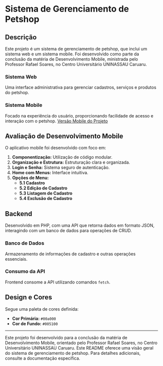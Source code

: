 # Sistema de Gerenciamento de Petshop

## Descrição
Este projeto é um sistema de gerenciamento de petshop, que inclui um sistema web e um sistema mobile. Foi desenvolvido como parte da conclusão da matéria de Desenvolvimento Mobile, ministrada pelo Professor Rafael Soares, no Centro Universitário UNINASSAU Caruaru.

### Sistema Web
Uma interface administrativa para gerenciar cadastros, serviços e produtos do petshop.

### Sistema Mobile
Focado na experiência do usuário, proporcionando facilidade de acesso e interação com o petshop. [Versão Mobile do Projeto](https://github.com/geanderson-062/cadastrapet-mobile)

## Avaliação de Desenvolvimento Mobile
O aplicativo mobile foi desenvolvido com foco em:

1. **Componentização:** Utilização de código modular.
2. **Organização e Estrutura:** Estruturação clara e organizada.
3. **Login e Senha:** Sistema seguro de autenticação.
4. **Home com Menus:** Interface intuitiva.
5. **Opções de Menu:** 
   - **5.1 Cadastro**
   - **5.2 Edição de Cadastro**
   - **5.3 Listagem de Cadastro**
   - **5.4 Exclusão de Cadastro**

## Backend
Desenvolvido em PHP, com uma API que retorna dados em formato JSON, interagindo com um banco de dados para operações de CRUD.

### Banco de Dados
Armazenamento de informações de cadastro e outras operações essenciais.

### Consumo da API
Frontend consome a API utilizando comandos `fetch`.

## Design e Cores
Segue uma paleta de cores definida:

- **Cor Primária:** `#00a000`
- **Cor de Fundo:** `#005100`

---

Este projeto foi desenvolvido para a conclusão da matéria de Desenvolvimento Mobile, orientado pelo Professor Rafael Soares, no Centro Universitário UNINASSAU Caruaru. Este README oferece uma visão geral do sistema de gerenciamento de petshop. Para detalhes adicionais, consulte a documentação específica.


